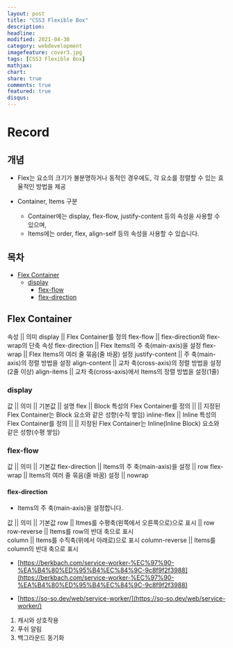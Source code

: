 ```yaml
---
layout: post
title: "CSS3 Flexible Box"
description: 
headline: 
modified: 2021-04-30
category: webdevelopment
imagefeature: cover3.jpg
tags: [CSS3 Flexible Box]
mathjax: 
chart: 
share: true
comments: true
featured: true
disqus:
---
```


# Record
## 개념
- Flex는 요소의 크기가 불분명하거나 동적인 경우에도, 각 요소를 정렬할 수 있는 효율적인 방법을 제공  

- Container, Items 구분
  - Container에는 display, flex-flow, justify-content 등의 속성을 사용할 수 있으며,
  - Items에는 order, flex, align-self 등의 속성을 사용할 수 있습니다.


## 목차
- [Flex Container](#Flex-Container)
  - [display](#display)
    - [flex-flow](#flex-flow)
    - [flex-direction](#flex-direction)


## Flex Container

속성 || 의미
display	|| Flex Container를 정의
flex-flow	|| flex-direction와 flex-wrap의 단축 속성
flex-direction || Flex Items의 주 축(main-axis)을 설정
flex-wrap	|| Flex Items의 여러 줄 묶음(줄 바꿈) 설정
justify-content	|| 주 축(main-axis)의 정렬 방법을 설정
align-content	|| 교차 축(cross-axis)의 정렬 방법을 설정(2줄 이상)
align-items	|| 교차 축(cross-axis)에서 Items의 정렬 방법을 설정(1줄)


### display

값 || 의미 ||	기본값 || 설명
flex || Block 특성의 Flex Container를 정의	|| || 지정된 Flex Container는 Block 요소와 같은 성향(수직 쌓임)
inline-flex || Inline 특성의 Flex Container를 정의 ||  || 지정된 Flex Container는 Inline(Inline Block) 요소와 같은 성향(수평 쌓임)


### flex-flow

값	|| 의미	|| 기본값
flex-direction	|| Items의 주 축(main-axis)을 설정	|| row
flex-wrap	|| Items의 여러 줄 묶음(줄 바꿈) 설정	|| nowrap

#### flex-direction

- Items의 주 축(main-axis)을 설정합니다.

값	|| 의미	|| 기본값
row	|| Itmes를 수평축(왼쪽에서 오른쪽으로)으로 표시	|| row
row-reverse	|| Items를 row의 반대 축으로 표시	
column	|| Items를 수직축(위에서 아래로)으로 표시	
column-reverse	|| Items를 column의 반대 축으로 표시


- [https://berkbach.com/service-worker-%EC%97%90-%EA%B4%80%ED%95%B4%EC%84%9C-9c8f9f2f3988](https://berkbach.com/service-worker-%EC%97%90-%EA%B4%80%ED%95%B4%EC%84%9C-9c8f9f2f3988)

- [https://so-so.dev/web/service-worker/](https://so-so.dev/web/service-worker/)


1. 캐시와 상호작용
2. 푸쉬 알림
3. 백그라운드 동기화

